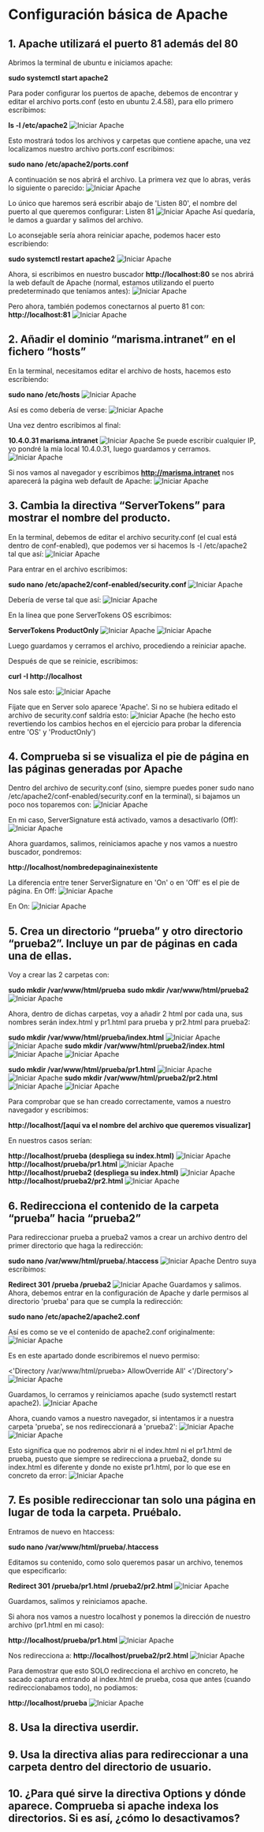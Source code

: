# Configuración básica de Apache

## 1. Apache utilizará el puerto 81 además del 80 

Abrimos la terminal de ubuntu e iniciamos apache:

**sudo systemctl start apache2**


Para poder configurar los puertos de apache, debemos de encontrar y editar el archivo ports.conf (esto en ubuntu 2.4.58), para ello primero escribimos:

**ls -l /etc/apache2**
![Iniciar Apache](Act2_imgs/paso1.1.PNG)

Esto mostrará todos los archivos y carpetas que contiene apache, una vez localizamos nuestro archivo ports.conf escribimos:

**sudo nano /etc/apache2/ports.conf**

A continuación se nos abrirá el archivo. La primera vez que lo abras, verás lo siguiente o parecido:
![Iniciar Apache](Act2_imgs/paso1.2.PNG)

Lo único que haremos será escribir abajo de 'Listen 80', el nombre del puerto al que queremos configurar: Listen 81
![Iniciar Apache](Act2_imgs/paso1.3.PNG)
Así quedaría, le damos a guardar y salimos del archivo.


Lo aconsejable sería ahora reiniciar apache, podemos hacer esto escribiendo:

**sudo systemctl restart apache2**
![Iniciar Apache](Act2_imgs/paso1.4.PNG)

Ahora, si escribimos en nuestro buscador **http://localhost:80** se nos abrirá la web default de Apache (normal, estamos utilizando el puerto predeterminado que teníamos antes):
![Iniciar Apache](Act2_imgs/paso1.5.PNG)

Pero ahora, también podemos conectarnos al puerto 81 con: **http://localhost:81**
![Iniciar Apache](Act2_imgs/paso1.6.PNG)


## 2. Añadir el dominio “marisma.intranet” en el fichero “hosts”

En la terminal, necesitamos editar el archivo de hosts, hacemos esto escribiendo:

**sudo nano /etc/hosts**
![Iniciar Apache](Act2_imgs/paso2.1.PNG)

Así es como debería de verse:
![Iniciar Apache](Act2_imgs/paso2.2.PNG)

Una vez dentro escribimos al final:

**10.4.0.31 marisma.intranet**
![Iniciar Apache](Act2_imgs/paso2.3.PNG)
Se puede escribir cualquier IP, yo pondré la mía local 10.4.0.31, luego guardamos y cerramos.
![Iniciar Apache](Act2_imgs/paso2.5.PNG)

Si nos vamos al navegador y escribimos **http://marisma.intranet** nos aparecerá la página web default de Apache:
![Iniciar Apache](Act2_imgs/paso2.4.PNG)

## 3. Cambia la directiva “ServerTokens” para mostrar el nombre del producto.

En la terminal, debemos de editar el archivo security.conf (el cual está dentro de conf-enabled), que podemos ver si hacemos ls -l /etc/apache2 tal que así:
![Iniciar Apache](Act2_imgs/paso3.1.PNG)

Para entrar en el archivo escribimos:

**sudo nano /etc/apache2/conf-enabled/security.conf**
![Iniciar Apache](Act2_imgs/paso3.2.PNG)

Debería de verse tal que así:
![Iniciar Apache](Act2_imgs/paso3.3.PNG)

En la línea que pone ServerTokens OS escribimos:

**ServerTokens ProductOnly**
![Iniciar Apache](Act2_imgs/paso3.4.PNG)
![Iniciar Apache](Act2_imgs/paso3.5.PNG)

Luego guardamos y cerramos el archivo, procediendo a reiniciar apache.

Después de que se reinicie, escribimos:

**curl -I http://localhost**

Nos sale esto:
![Iniciar Apache](Act2_imgs/paso3.6.PNG)

Fíjate que en Server solo aparece 'Apache'. Si no se hubiera editado el archivo de security.conf saldría esto:
![Iniciar Apache](Act2_imgs/paso3.7.PNG)
(he hecho esto revertiendo los cambios hechos en el ejercicio para probar la diferencia entre 'OS' y 'ProductOnly')

## 4. Comprueba si se visualiza el pie de página en las páginas generadas por Apache

Dentro del archivo de security.conf (sino, siempre puedes poner sudo nano /etc/apache2/conf-enabled/security.conf en la terminal), si bajamos un poco nos toparemos con:
![Iniciar Apache](Act2_imgs/paso4.1.PNG)

En mi caso, ServerSignature está activado, vamos a desactivarlo (Off):
![Iniciar Apache](Act2_imgs/paso4.2.PNG)

Ahora guardamos, salimos, reiniciamos apache y nos vamos a nuestro buscador, pondremos:

**http://localhost/nombredepaginainexistente**


La diferencia entre tener ServerSignature en 'On' o en 'Off' es el pie de página.
En Off:
![Iniciar Apache](Act2_imgs/paso4.3.PNG)

En On:
![Iniciar Apache](Act2_imgs/paso4.4.PNG)

## 5. Crea un directorio “prueba” y otro directorio “prueba2”. Incluye un par de páginas en cada una de ellas.

Voy a crear las 2 carpetas con:

**sudo mkdir /var/www/html/prueba**
**sudo mkdir /var/www/html/prueba2**
![Iniciar Apache](Act2_imgs/paso5.1.PNG)

Ahora, dentro de dichas carpetas, voy a añadir 2 html por cada una, sus nombres serán index.html y pr1.html para prueba y pr2.html para prueba2:

**sudo mkdir /var/www/html/prueba/index.html**
![Iniciar Apache](Act2_imgs/paso5.2.PNG)
![Iniciar Apache](Act2_imgs/paso5.3.PNG)
**sudo mkdir /var/www/html/prueba2/index.html**
![Iniciar Apache](Act2_imgs/paso5.4.PNG)
![Iniciar Apache](Act2_imgs/paso5.5.PNG)

**sudo mkdir /var/www/html/prueba/pr1.html**
![Iniciar Apache](Act2_imgs/paso5.6.PNG)
![Iniciar Apache](Act2_imgs/paso5.7.PNG)
**sudo mkdir /var/www/html/prueba2/pr2.html**
![Iniciar Apache](Act2_imgs/paso5.8.PNG)
![Iniciar Apache](Act2_imgs/paso5.9.PNG)

Para comprobar que se han creado correctamente, vamos a nuestro navegador y escribimos:

**http://localhost/[aquí va el nombre del archivo que queremos visualizar]**

En nuestros casos serían:

**http://localhost/prueba (despliega su index.html)**
![Iniciar Apache](Act2_imgs/paso5.91.PNG)
**http://localhost/prueba/pr1.html**
![Iniciar Apache](Act2_imgs/paso5.92.PNG)
**http://localhost/prueba2 (despliega su index.html)**
![Iniciar Apache](Act2_imgs/paso5.93.PNG)
**http://localhost/prueba2/pr2.html**
![Iniciar Apache](Act2_imgs/paso5.94.PNG)

## 6. Redirecciona el contenido de la carpeta “prueba” hacia “prueba2”

Para redireccionar prueba a prueba2 vamos a crear un archivo dentro del primer directorio que haga la redirección:

**sudo nano /var/www/html/prueba/.htaccess**
![Iniciar Apache](Act2_imgs/paso6.1.PNG)
Dentro suya escribimos:

**Redirect 301 /prueba /prueba2**
![Iniciar Apache](Act2_imgs/paso6.2.PNG)
Guardamos y salimos. Ahora, debemos entrar en la configuración de Apache y darle permisos al directorio 'prueba' para que se cumpla la redirección:

**sudo nano /etc/apache2/apache2.conf**

Así es como se ve el contenido de apache2.conf originalmente:
![Iniciar Apache](Act2_imgs/paso6.3.PNG)

Es en este apartado donde escribiremos el nuevo permiso:

<'Directory /var/www/html/prueba>
	AllowOverride All'
<'/Directory'>
![Iniciar Apache](Act2_imgs/paso6.4.PNG)

Guardamos, lo cerramos y reiniciamos apache (sudo systemctl restart apache2).
![Iniciar Apache](Act2_imgs/paso6.5.PNG)

Ahora, cuando vamos a nuestro navegador, si intentamos ir a nuestra carpeta 'prueba', se nos redireccionará a 'prueba2':
![Iniciar Apache](Act2_imgs/paso6.6.PNG)
![Iniciar Apache](Act2_imgs/paso6.7.PNG)

Esto significa que no podremos abrir ni el index.html ni el pr1.html de prueba, puesto que siempre se redirecciona a prueba2, 
donde su index.html es diferente y donde no existe pr1.html, por lo que ese en concreto da error:
![Iniciar Apache](Act2_imgs/paso6.8.PNG)

## 7. Es posible redireccionar tan solo una página en lugar de toda la carpeta. Pruébalo.

Entramos de nuevo en htaccess:

**sudo nano /var/www/html/prueba/.htaccess**

Editamos su contenido, como solo queremos pasar un archivo, tenemos que especificarlo:

**Redirect 301 /prueba/pr1.html /prueba2/pr2.html**
![Iniciar Apache](Act2_imgs/paso7.1.PNG)

Guardamos, salimos y reiniciamos apache.

Si ahora nos vamos a nuestro localhost y ponemos la dirección de nuestro archivo (pr1.html en mi caso):

**http://localhost/prueba/pr1.html**
![Iniciar Apache](Act2_imgs/paso7.2.PNG)

Nos redirecciona a:
**http://localhost/prueba2/pr2.html**
![Iniciar Apache](Act2_imgs/paso7.3.PNG)


Para demostrar que esto SOLO redirecciona el archivo en concreto, he sacado captura entrando al index.html de prueba, cosa que antes (cuando redireccionabamos todo), no podiamos:

**http://localhost/prueba**
![Iniciar Apache](Act2_imgs/paso7.4.PNG)

## 8. Usa la directiva userdir.

## 9. Usa la directiva alias para redireccionar a una carpeta dentro del directorio de usuario.

## 10. ¿Para qué sirve la directiva Options y dónde aparece. Comprueba si apache indexa los directorios. Si es así, ¿cómo lo desactivamos?
